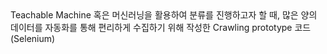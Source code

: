 <aside>
Teachable Machine 혹은 머신러닝을 활용하여 분류를 진행하고자 할 때, 많은 양의 데이터를 자동화를 통해 편리하게 수집하기 위해 작성한 Crawling prototype 코드 (Selenium)
</aside>


